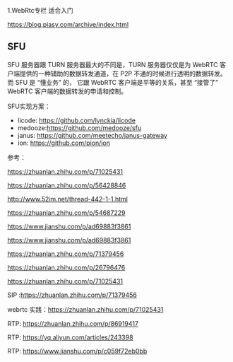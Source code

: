 1.WebRtc专栏    适合入门

https://blog.piasy.com/archive/index.html  



## SFU

SFU 服务器跟 TURN 服务器最大的不同是，TURN 服务器仅仅是为 WebRTC 客户端提供的一种辅助的数据转发通道，在 P2P 不通的时候进行透明的数据转发。而 SFU 是 “懂业务” 的， 它跟 WebRTC 客户端是平等的关系，甚至 “接管了” WebRTC 客户端的数据转发的申请和控制。

SFU实现方案：

- licode: https://github.com/lynckia/licode
- medooze:https://github.com/medooze/sfu
- janus: https://github.com/meetecho/janus-gateway
- ion: https://github.com/pion/ion



参考：

https://zhuanlan.zhihu.com/p/71025431

https://zhuanlan.zhihu.com/p/56428846

http://www.52im.net/thread-442-1-1.html

https://zhuanlan.zhihu.com/p/54687229

https://www.jianshu.com/p/ad69883f3861

https://www.jianshu.com/p/ad69883f3861

https://zhuanlan.zhihu.com/p/71379456

https://zhuanlan.zhihu.com/p/26796476

https://zhuanlan.zhihu.com/p/71025431

SIP :https://zhuanlan.zhihu.com/p/71379456

webrtc 实践：https://zhuanlan.zhihu.com/p/71025431

RTP: https://zhuanlan.zhihu.com/p/86919417

RTP: https://yq.aliyun.com/articles/243398

RTP: https://www.jianshu.com/p/c059f72eb0bb